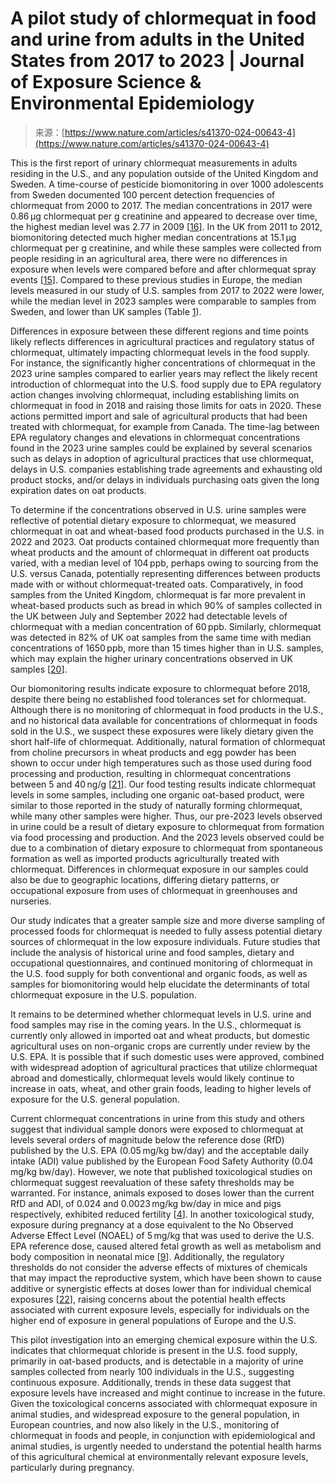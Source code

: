 <!--yml
category: 未分类
date: 2024-05-27 14:53:32
-->

# A pilot study of chlormequat in food and urine from adults in the United States from 2017 to 2023 | Journal of Exposure Science & Environmental Epidemiology

> 来源：[https://www.nature.com/articles/s41370-024-00643-4](https://www.nature.com/articles/s41370-024-00643-4)

This is the first report of urinary chlormequat measurements in adults residing in the U.S., and any population outside of the United Kingdom and Sweden. A time-course of pesticide biomonitoring in over 1000 adolescents from Sweden documented 100 percent detection frequencies of chlormequat from 2000 to 2017\. The median concentrations in 2017 were 0.86 µg chlormequat per g creatinine and appeared to decrease over time, the highest median level was 2.77 in 2009 [[16](/articles/s41370-024-00643-4#ref-CR16 "Noren E, Lindh C, Rylander L, Glynn A, Axelsson J, Littorin M, et al. Concentrations and temporal trends in pesticide biomarkers in urine of Swedish adolescents, 2000-2017\. J Expo Sci Environ Epidemiol. 2020;30:756–67.")]. In the UK from 2011 to 2012, biomonitoring detected much higher median concentrations at 15.1 µg chlormequat per g creatinine, and while these samples were collected from people residing in an agricultural area, there were no differences in exposure when levels were compared before and after chlormequat spray events [[15](/articles/s41370-024-00643-4#ref-CR15 "Galea KS, MacCalman L, Jones K, Cocker J, Teedon P, Cherrie JW, et al. Urinary biomarker concentrations of captan, chlormequat, chlorpyrifos and cypermethrin in UK adults and children living near agricultural land. J Expo Sci Environ Epidemiol. 2015;25:623–31.")]. Compared to these previous studies in Europe, the median levels measured in our study of U.S. samples from 2017 to 2022 were lower, while the median level in 2023 samples were comparable to samples from Sweden, and lower than UK samples (Table [1](/articles/s41370-024-00643-4#Tab1)).

Differences in exposure between these different regions and time points likely reflects differences in agricultural practices and regulatory status of chlormequat, ultimately impacting chlormequat levels in the food supply. For instance, the significantly higher concentrations of chlormequat in the 2023 urine samples compared to earlier years may reflect the likely recent introduction of chlormequat into the U.S. food supply due to EPA regulatory action changes involving chlormequat, including establishing limits on chlormequat in food in 2018 and raising those limits for oats in 2020\. These actions permitted import and sale of agricultural products that had been treated with chlormequat, for example from Canada. The time-lag between EPA regulatory changes and elevations in chlormequat concentrations found in the 2023 urine samples could be explained by several scenarios such as delays in adoption of agricultural practices that use chlormequat, delays in U.S. companies establishing trade agreements and exhausting old product stocks, and/or delays in individuals purchasing oats given the long expiration dates on oat products.

To determine if the concentrations observed in U.S. urine samples were reflective of potential dietary exposure to chlormequat, we measured chlormequat in oat and wheat-based food products purchased in the U.S. in 2022 and 2023\. Oat products contained chlormequat more frequently than wheat products and the amount of chlormequat in different oat products varied, with a median level of 104 ppb, perhaps owing to sourcing from the U.S. versus Canada, potentially representing differences between products made with or without chlormequat-treated oats. Comparatively, in food samples from the United Kingdom, chlormequat is far more prevalent in wheat-based products such as bread in which 90% of samples collected in the UK between July and September 2022 had detectable levels of chlormequat with a median concentration of 60 ppb. Similarly, chlormequat was detected in 82% of UK oat samples from the same time with median concentrations of 1650 ppb, more than 15 times higher than in U.S. samples, which may explain the higher urinary concentrations observed in UK samples [[20](/articles/s41370-024-00643-4#ref-CR20 "Department for Environment FaRA. Quarter 3 2022 PRIF Report Quartlery Data. United Kingdom Department for Environment Food & Rural Affairs2023.")].

Our biomonitoring results indicate exposure to chlormequat before 2018, despite there being no established food tolerances set for chlormequat. Although there is no monitoring of chlormequat in food products in the U.S., and no historical data available for concentrations of chlormequat in foods sold in the U.S., we suspect these exposures were likely dietary given the short half-life of chlormequat. Additionally, natural formation of chlormequat from choline precursors in wheat products and egg powder has been shown to occur under high temperatures such as those used during food processing and production, resulting in chlormequat concentrations between 5 and 40 ng/g [[21](/articles/s41370-024-00643-4#ref-CR21 "Eriksen B, Desmarchelier A, Frank N, Stadler RH, Delatour T. Occurrence of the Plant Growth Regulator Chlormequat in Food May Be Due to Natural Formation: A Preliminary Mechanistic Study. J Agric Food Chem. 2020;68:7727–33.")]. Our food testing results indicate chlormequat levels in some samples, including one organic oat-based product, were similar to those reported in the study of naturally forming chlormequat, while many other samples were higher. Thus, our pre-2023 levels observed in urine could be a result of dietary exposure to chlormequat from formation via food processing and production. And the 2023 levels observed could be due to a combination of dietary exposure to chlormequat from spontaneous formation as well as imported products agriculturally treated with chlormequat. Differences in chlormequat exposure in our samples could also be due to geographic locations, differing dietary patterns, or occupational exposure from uses of chlormequat in greenhouses and nurseries.

Our study indicates that a greater sample size and more diverse sampling of processed foods for chlormequat is needed to fully assess potential dietary sources of chlormequat in the low exposure individuals. Future studies that include the analysis of historical urine and food samples, dietary and occupational questionnaires, and continued monitoring of chlormequat in the U.S. food supply for both conventional and organic foods, as well as samples for biomonitoring would help elucidate the determinants of total chlormequat exposure in the U.S. population.

It remains to be determined whether chlormequat levels in U.S. urine and food samples may rise in the coming years. In the U.S., chlormequat is currently only allowed in imported oat and wheat products, but domestic agricultural uses on non-organic crops are currently under review by the U.S. EPA. It is possible that if such domestic uses were approved, combined with widespread adoption of agricultural practices that utilize chlormequat abroad and domestically, chlormequat levels would likely continue to increase in oats, wheat, and other grain foods, leading to higher levels of exposure for the U.S. general population.

Current chlormequat concentrations in urine from this study and others suggest that individual sample donors were exposed to chlormequat at levels several orders of magnitude below the reference dose (RfD) published by the U.S. EPA (0.05 mg/kg bw/day) and the acceptable daily intake (ADI) value published by the European Food Safety Authority (0.04 mg/kg bw/day). However, we note that published toxicological studies on chlormequat suggest reevaluation of these safety thresholds may be warranted. For instance, animals exposed to doses lower than the current RfD and ADI, of 0.024 and 0.0023 mg/kg bw/day in mice and pigs respectively, exhibited reduced fertility [[4](/articles/s41370-024-00643-4#ref-CR4 "Sorensen MT, Danielsen V. Effects of the plant growth regulator, chlormequat, on mammalian fertility. Int J Androl. 2006;29:129–33.")]. In another toxicological study, exposure during pregnancy at a dose equivalent to the No Observed Adverse Effect Level (NOAEL) of 5 mg/kg that was used to derive the U.S. EPA reference dose, caused altered fetal growth as well as metabolism and body composition in neonatal mice [[9](/articles/s41370-024-00643-4#ref-CR9 "Xiagedeer B, Hou X, Zhang Q, Hu H, Kang C, Xiao Q, et al. Maternal chlormequat chloride exposure disrupts embryonic growth and produces postnatal adverse effects. Toxicology. 2020;442:152534.")]. Additionally, the regulatory thresholds do not consider the adverse effects of mixtures of chemicals that may impact the reproductive system, which have been shown to cause additive or synergistic effects at doses lower than for individual chemical exposures [[22](/articles/s41370-024-00643-4#ref-CR22 "Conley JM, Lambright CS, Evans N, Cardon M, Medlock-Kakaley E, Wilson VS, et al. A mixture of 15 phthalates and pesticides below individual chemical no observed adverse effect levels (NOAELs) produces reproductive tract malformations in the male rat. Environ Int. 2021;156:106615.")], raising concerns about the potential health effects associated with current exposure levels, especially for individuals on the higher end of exposure in general populations of Europe and the U.S.

This pilot investigation into an emerging chemical exposure within the U.S. indicates that chlormequat chloride is present in the U.S. food supply, primarily in oat-based products, and is detectable in a majority of urine samples collected from nearly 100 individuals in the U.S., suggesting continuous exposure. Additionally, trends in these data suggest that exposure levels have increased and might continue to increase in the future. Given the toxicological concerns associated with chlormequat exposure in animal studies, and widespread exposure to the general population, in European countries, and now also likely in the U.S., monitoring of chlormequat in foods and people, in conjunction with epidemiological and animal studies, is urgently needed to understand the potential health harms of this agricultural chemical at environmentally relevant exposure levels, particularly during pregnancy.